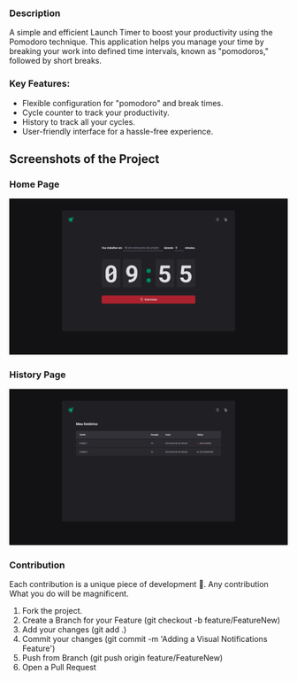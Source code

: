 ### Description
<p>A simple and efficient Launch Timer to boost your productivity using the Pomodoro technique. This application helps you manage your time by breaking your work into defined time intervals, known as "pomodoros," followed by short breaks.</p>

### Key Features:

- Flexible configuration for "pomodoro" and break times.
- Cycle counter to track your productivity.
- History to track all your cycles.
- User-friendly interface for a hassle-free experience.

<h2>Screenshots of the Project </h2>
<h3 align='left'>Home Page</h3>

<img src='./src/assets/homePage.png'/>

<h3 align='left'>History Page</h3>
<img src='./src/assets/historyPage.png'/>

### Contribution

<p>Each contribution is a unique piece of development 🧩. Any contribution What you do will be magnificent.</p>

1. Fork the project.
2. Create a Branch for your Feature (git checkout -b feature/FeatureNew)
3. Add your changes (git add .)
4. Commit your changes (git commit -m 'Adding a Visual Notifications Feature')
5. Push from Branch (git push origin feature/FeatureNew)
6. Open a Pull Request